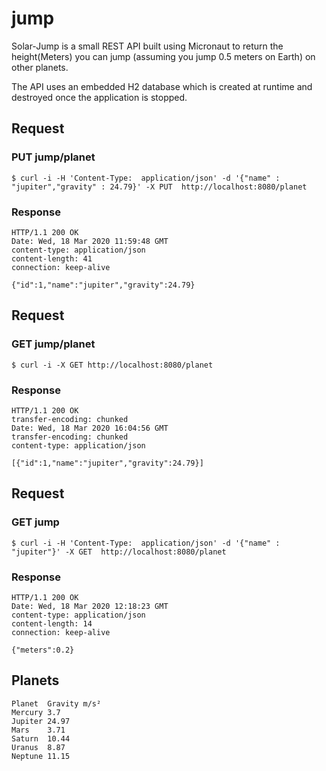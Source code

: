 # jump

Solar-Jump is a small REST API built using Micronaut to return the height(Meters) you can jump (assuming you jump 0.5 meters on Earth) on other planets.

The API uses an embedded H2 database which is created at runtime and destroyed once the application is stopped.

## Request

### PUT jump/planet

    $ curl -i -H 'Content-Type:  application/json' -d '{"name" : "jupiter","gravity" : 24.79}' -X PUT  http://localhost:8080/planet
    
### Response

    HTTP/1.1 200 OK
    Date: Wed, 18 Mar 2020 11:59:48 GMT
    content-type: application/json
    content-length: 41
    connection: keep-alive

    {"id":1,"name":"jupiter","gravity":24.79}


## Request

### GET jump/planet

    $ curl -i -X GET http://localhost:8080/planet
    
### Response

    HTTP/1.1 200 OK
    transfer-encoding: chunked
    Date: Wed, 18 Mar 2020 16:04:56 GMT
    transfer-encoding: chunked
    content-type: application/json

    [{"id":1,"name":"jupiter","gravity":24.79}]


## Request

### GET jump

    $ curl -i -H 'Content-Type:  application/json' -d '{"name" : "jupiter"}' -X GET  http://localhost:8080/planet
    
### Response

    HTTP/1.1 200 OK
    Date: Wed, 18 Mar 2020 12:18:23 GMT
    content-type: application/json
    content-length: 14
    connection: keep-alive

    {"meters":0.2}
    


## Planets

    Planet	Gravity m/s²
    Mercury	3.7
    Jupiter	24.97
    Mars	3.71
    Saturn	10.44
    Uranus	8.87
    Neptune	11.15

